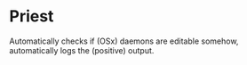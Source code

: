 # Priest
Automatically checks if (OSx) daemons are editable somehow, automatically logs the (positive) output.
